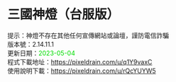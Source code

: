 # 三國神燈（台服版）
提示：神燈不存在其他任何宣傳網站或論壇，謹防電信詐騙<br>
版本號：2.14.11.1<br>
更新日期：<font color="#00dd00">2023-05-04</font><br>
程式下載地址：https://pixeldrain.com/u/q1Y9vaxC <br>
使用說明下載：https://pixeldrain.com/u/rQcYUYW5 <br>
